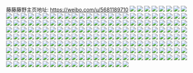 藤藤藤野主页地址: https://weibo.com/u/5681189710 
![](https://wx4.sinaimg.cn/mw2000/006ctGY6gy1h8zyy5hm0rj30u01hcqaa.jpg) 
![](https://wx4.sinaimg.cn/mw2000/006ctGY6gy1h8z8fvy8c7j30k00mv779.jpg) 
![](https://wx4.sinaimg.cn/mw2000/006ctGY6gy1h8vnl7zie9j30u01swn0u.jpg) 
![](https://wx4.sinaimg.cn/mw2000/006ctGY6gy1h8tdq5b1q7j30u00tc0us.jpg) 
![](https://wx4.sinaimg.cn/mw2000/006ctGY6gy1h8r4ec4mqmj30u01sxdoy.jpg) 
![](https://wx4.sinaimg.cn/mw2000/006ctGY6gy1h8pxui31q5j30u01sxguo.jpg) 
![](https://wx4.sinaimg.cn/mw2000/006ctGY6gy1h8pw84l16nj30u0140dp1.jpg) 
![](https://wx4.sinaimg.cn/mw2000/006ctGY6gy1h8njaywz92j30u0140akm.jpg) 
![](https://wx4.sinaimg.cn/mw2000/006ctGY6gy1h8me8498dsj30u0140wo2.jpg) 
![](https://wx4.sinaimg.cn/mw2000/006ctGY6gy1h8lakg7kivj30u0140dpb.jpg) 
![](https://wx4.sinaimg.cn/mw2000/006ctGY6gy1h8l61yitz1j30u0140tip.jpg) 
![](https://wx4.sinaimg.cn/mw2000/006ctGY6gy1h8ee6ao5orj30u0140n5o.jpg) 
![](https://wx4.sinaimg.cn/mw2000/006ctGY6gy1h8ee79zzl7j30u01b776t.jpg) 
![](https://wx4.sinaimg.cn/mw2000/006ctGY6gy1h86hkwotb3j30u01sxjxm.jpg) 
![](https://wx4.sinaimg.cn/mw2000/006ctGY6gy1h86heuqt7jj30u01sxado.jpg) 
![](https://wx4.sinaimg.cn/mw2000/006ctGY6gy1h7tzqj01blj30u01sxq9a.jpg) 
![](https://wx4.sinaimg.cn/mw2000/006ctGY6gy1h7sdbzletcj30u01sxwjb.jpg) 
![](https://wx4.sinaimg.cn/mw2000/006ctGY6gy1h7pob5xj1wj30u01sx45j.jpg) 
![](https://wx4.sinaimg.cn/mw2000/006ctGY6gy1h7ow676hv0j30u0140n48.jpg) 
![](https://wx4.sinaimg.cn/mw2000/006ctGY6gy1h7ow6aaaoxj30u010n7aw.jpg) 
![](https://wx4.sinaimg.cn/mw2000/006ctGY6gy1h7obzzpuq4j30m318ejtz.jpg) 
![](https://wx4.sinaimg.cn/mw2000/006ctGY6gy1h7lfxbppn8j30u01sxdka.jpg) 
![](https://wx4.sinaimg.cn/mw2000/006ctGY6gy1h7lfxecg60j30u01sxq7m.jpg) 
![](https://wx4.sinaimg.cn/mw2000/006ctGY6gy1h7ldw6zeppj30u01sxjwo.jpg) 
![](https://wx4.sinaimg.cn/mw2000/006ctGY6gy1h7ldvyzpevj30u01sxn1j.jpg) 
![](https://wx4.sinaimg.cn/mw2000/006ctGY6gy1h7ldw9h50zj30u01sxdjv.jpg) 
![](https://wx4.sinaimg.cn/mw2000/006ctGY6gy1h7jz44ewtjj30u01sxtdu.jpg) 
![](https://wx4.sinaimg.cn/mw2000/006ctGY6gy1h7iput25kqj30u0190n7s.jpg) 
![](https://wx4.sinaimg.cn/mw2000/006ctGY6gy1h7iputv3foj30u0190qc1.jpg) 
![](https://wx4.sinaimg.cn/mw2000/006ctGY6gy1h7ipuv5v9sj30u0190wpg.jpg) 
![](https://wx4.sinaimg.cn/mw2000/006ctGY6gy1h7ipuwhvfvj30u0190gwi.jpg) 
![](https://wx4.sinaimg.cn/mw2000/006ctGY6gy1h7ipuy0u3bj30u0190qdr.jpg) 
![](https://wx4.sinaimg.cn/mw2000/006ctGY6gy1h7ipuz852bj30u019048o.jpg) 
![](https://wx4.sinaimg.cn/mw2000/006ctGY6gy1h7ipv09azzj30u0190wo7.jpg) 
![](https://wx4.sinaimg.cn/mw2000/006ctGY6gy1h7ipv1tdabj30u0190woc.jpg) 
![](https://wx4.sinaimg.cn/mw2000/006ctGY6gy1h7ca1egeq8j30u01sxdp8.jpg) 
![](https://wx4.sinaimg.cn/mw2000/006ctGY6gy1h7c8f07riwj30ql0lxwfe.jpg) 
![](https://wx4.sinaimg.cn/mw2000/006ctGY6gy1h7b5481etlj30oi1jgadq.jpg) 
![](https://wx4.sinaimg.cn/mw2000/006ctGY6gy1h79wj36q8ij30u01sxag4.jpg) 
![](https://wx4.sinaimg.cn/mw2000/006ctGY6gy1h79wj4zavvj30u01sx0yi.jpg) 
![](https://wx4.sinaimg.cn/mw2000/006ctGY6gy1h79wj1dsehj30u01sx0ya.jpg) 
![](https://wx4.sinaimg.cn/mw2000/006ctGY6gy1h79f5hyxiqj30m71etjum.jpg) 
![](https://wx4.sinaimg.cn/mw2000/006ctGY6gy1h744b1jbb0j30u01sxgre.jpg) 
![](https://wx4.sinaimg.cn/mw2000/006ctGY6gy1h744axvyotj30u01sxdks.jpg) 
![](https://wx4.sinaimg.cn/mw2000/006ctGY6gy1h70mljiei2j30u01sxwji.jpg) 
![](https://wx4.sinaimg.cn/mw2000/006ctGY6gy1h6t8ve62ggj30pc0hmjsd.jpg) 
![](https://wx4.sinaimg.cn/mw2000/006ctGY6gy1h6p74uie45j30u00u0n2r.jpg) 
![](https://wx4.sinaimg.cn/mw2000/006ctGY6gy1h6jy7abp5fj32c0340x6q.jpg) 
![](https://wx4.sinaimg.cn/mw2000/006ctGY6gy1h6jy7gxy2qj32c0340hdv.jpg) 
![](https://wx4.sinaimg.cn/mw2000/006ctGY6gy1h6jy7oanwuj32c0340x6r.jpg) 
![](https://wx4.sinaimg.cn/mw2000/006ctGY6gy1h6jy7v5g1mj32632w5u0y.jpg) 
![](https://wx4.sinaimg.cn/mw2000/006ctGY6gy1h6jy816mfqj326t2x21kz.jpg) 
![](https://wx4.sinaimg.cn/mw2000/006ctGY6gy1h6jy880yhaj32c03404ad.jpg) 
![](https://wx4.sinaimg.cn/mw2000/006ctGY6gy1h6jy8eo4b2j32c0340e83.jpg) 
![](https://wx4.sinaimg.cn/mw2000/006ctGY6gy1h6jy8farcwj30cn0jhabr.jpg) 
![](https://wx4.sinaimg.cn/mw2000/006ctGY6gy1h6jy74a21oj30zo1qotas.jpg) 
![](https://wx4.sinaimg.cn/mw2000/006ctGY6gy1h6gn7g73vzj30u0140aiv.jpg) 
![](https://wx4.sinaimg.cn/mw2000/006ctGY6gy1h6gn7hogh3j30u0140dqv.jpg) 
![](https://wx4.sinaimg.cn/mw2000/006ctGY6gy1h6gn7jbm1ej30u014013z.jpg) 
![](https://wx4.sinaimg.cn/mw2000/006ctGY6gy1h6gn7ewm0lj30u0140tkk.jpg) 
![](https://wx4.sinaimg.cn/mw2000/006ctGY6gy1h6gn7kpg2kj30tu13u0wa.jpg) 
![](https://wx4.sinaimg.cn/mw2000/006ctGY6gy1h6gn7lnuggj30u014041j.jpg) 
![](https://wx4.sinaimg.cn/mw2000/006ctGY6gy1h5vkalo1hqj30u01sxn0g.jpg) 
![](https://wx4.sinaimg.cn/mw2000/006ctGY6gy1h5vkamu9mrj30u0140dkr.jpg) 
![](https://wx4.sinaimg.cn/mw2000/006ctGY6gy1h5vkannvc8j30u0140gp8.jpg) 
![](https://wx4.sinaimg.cn/mw2000/006ctGY6gy1h5vkask8vjj30u03gwqjd.jpg) 
![](https://wx4.sinaimg.cn/mw2000/006ctGY6gy1h5fgiqeyd2j30u01sxgtm.jpg) 
![](https://wx4.sinaimg.cn/mw2000/006ctGY6gy1h5f22ukfg7j31sx0u0aff.jpg) 
![](https://wx4.sinaimg.cn/mw2000/006ctGY6gy1h5f22pu4c7j31sx0u0th5.jpg) 
![](https://wx4.sinaimg.cn/mw2000/006ctGY6gy1h5dm6d518tj30u01sxwka.jpg) 
![](https://wx4.sinaimg.cn/mw2000/006ctGY6gy1h5dm6gyg4pj30u01sx45r.jpg) 
![](https://wx4.sinaimg.cn/mw2000/006ctGY6gy1h5dm69aguxj30u01sxgrm.jpg) 
![](https://wx4.sinaimg.cn/mw2000/006ctGY6gy1h55lar3udtj30u01sxwmk.jpg) 
![](https://wx4.sinaimg.cn/mw2000/006ctGY6gy1h4w6vqbwhzj30u018e0wv.jpg) 
![](https://wx4.sinaimg.cn/mw2000/006ctGY6gy1h4rsqxjc9vj30u01sxdmg.jpg) 
![](https://wx4.sinaimg.cn/mw2000/006ctGY6gy1h4pdz88l09j323z2tbnpd.jpg) 
![](https://wx4.sinaimg.cn/mw2000/006ctGY6gy1h4pdzafuvlj30zk1bedta.jpg) 
![](https://wx4.sinaimg.cn/mw2000/006ctGY6gy1h4pdzaqy7mj30zi1beqey.jpg) 
![](https://wx4.sinaimg.cn/mw2000/006ctGY6gy1h4pdzb3tw5j30zk1beh02.jpg) 
![](https://wx4.sinaimg.cn/mw2000/006ctGY6gy1h4pdzd6hlzj326n2wve83.jpg) 
![](https://wx4.sinaimg.cn/mw2000/006ctGY6gy1h4pdze5eezj31sc2dsqv5.jpg) 
![](https://wx4.sinaimg.cn/mw2000/006ctGY6gy1h4pdz5wr0tj31sc2dsqv5.jpg) 
![](https://wx4.sinaimg.cn/mw2000/006ctGY6gy1h4pdzfc943j31sc2dsqv5.jpg) 
![](https://wx4.sinaimg.cn/mw2000/006ctGY6gy1h4pdzgy8gkj31sc2dskjl.jpg) 
![](https://wx4.sinaimg.cn/mw2000/006ctGY6gy1h4pdzhzkjmj31sc2dsnpd.jpg) 
![](https://wx4.sinaimg.cn/mw2000/006ctGY6gy1h4pdzl5eqhj32c03407wi.jpg) 
![](https://wx4.sinaimg.cn/mw2000/006ctGY6gy1h4pdzo920hj31sc2ds1ky.jpg) 
![](https://wx4.sinaimg.cn/mw2000/006ctGY6gy1h4pdzp16ugj31sc2dskjl.jpg) 
![](https://wx4.sinaimg.cn/mw2000/006ctGY6gy1h4oa3a1kz7j30zo2567ue.jpg) 
![](https://wx4.sinaimg.cn/mw2000/006ctGY6gy1h4oa3av1bwj30zo256x5b.jpg) 
![](https://wx4.sinaimg.cn/mw2000/006ctGY6gy1h4oa3baax1j30sg0vowj8.jpg) 
![](https://wx4.sinaimg.cn/mw2000/006ctGY6gy1h4g7znjepcj30zo256nog.jpg) 
![](https://wx4.sinaimg.cn/mw2000/006ctGY6gy1h44n231o06j31o02yox6q.jpg) 
![](https://wx4.sinaimg.cn/mw2000/006ctGY6gy1h44n2b114tj31c0200x6r.jpg) 
![](https://wx4.sinaimg.cn/mw2000/006ctGY6gy1h44n2ggypej31c0200qv5.jpg) 
![](https://wx4.sinaimg.cn/mw2000/006ctGY6gy1h44n1wo16bj31c0200qv5.jpg) 
![](https://wx4.sinaimg.cn/mw2000/006ctGY6gy1h3wls4tv3aj33402c0npe.jpg) 
![](https://wx4.sinaimg.cn/mw2000/006ctGY6gy1h3wls5t7lrj31sc2dse81.jpg) 
![](https://wx4.sinaimg.cn/mw2000/006ctGY6gy1h3wls6v5k8j31sc2dsnpd.jpg) 
![](https://wx4.sinaimg.cn/mw2000/006ctGY6gy1h3wlsba4d4j32560zoqv6.jpg) 
![](https://wx4.sinaimg.cn/mw2000/006ctGY6gy1h3m6jzgp7pj30zo256hdt.jpg) 
![](https://wx4.sinaimg.cn/mw2000/006ctGY6gy1h3his3ulvhj30zo256wz9.jpg) 
![](https://wx4.sinaimg.cn/mw2000/006ctGY6gy1h39futpuuxj30zo256b29.jpg) 
![](https://wx4.sinaimg.cn/mw2000/006ctGY6gy1h2yvpyhbeaj30zk1be7lq.jpg) 
![](https://wx4.sinaimg.cn/mw2000/006ctGY6gy1h2yvq38ssij323s340u0y.jpg) 
![](https://wx4.sinaimg.cn/mw2000/006ctGY6gy1h2yvq50ghwj31yq2mbe81.jpg) 
![](https://wx4.sinaimg.cn/mw2000/006ctGY6gy1h2yvq76648j31ve2hvqv6.jpg) 
![](https://wx4.sinaimg.cn/mw2000/006ctGY6gy1h23bcmrj3bj32c0340x6q.jpg) 
![](https://wx4.sinaimg.cn/mw2000/006ctGY6gy1h23bcp0ec3j32c0340qv6.jpg) 
![](https://wx4.sinaimg.cn/mw2000/006ctGY6gy1h23bchv8myj32c0340kjm.jpg) 
![](https://wx4.sinaimg.cn/mw2000/006ctGY6gy1h23bcqx41mj31sc2dsu0x.jpg) 
![](https://wx4.sinaimg.cn/mw2000/006ctGY6gy1h23bcsxx3wj31sc2dsqv5.jpg) 
![](https://wx4.sinaimg.cn/mw2000/006ctGY6gy1h23bcuv0p7j32c0340x60.jpg) 
![](https://wx4.sinaimg.cn/mw2000/006ctGY6gy1h23bcxjjnqj32202qohdv.jpg) 
![](https://wx4.sinaimg.cn/mw2000/006ctGY6gy1h23bczchmmj31sc2dsb29.jpg) 
![](https://wx4.sinaimg.cn/mw2000/006ctGY6gy1h1z5p3fbfzj30zo256tkh.jpg) 
![](https://wx4.sinaimg.cn/mw2000/006ctGY6gy1h1wpgxwhoij32560zohdt.jpg) 
![](https://wx4.sinaimg.cn/mw2000/006ctGY6gy1h1wpgzn1ozj32c0340e81.jpg) 
![](https://wx4.sinaimg.cn/mw2000/006ctGY6gy1h1wph2kkzbj31sc2dsu0x.jpg) 
![](https://wx4.sinaimg.cn/mw2000/006ctGY6gy1h1wph9xdxyj324u2ugkjl.jpg) 
![](https://wx4.sinaimg.cn/mw2000/006ctGY6gy1h1wpheiwujj32c0340x6p.jpg) 
![](https://wx4.sinaimg.cn/mw2000/006ctGY6gy1h1ptwmyqlgj33401r0u0z.jpg) 
![](https://wx4.sinaimg.cn/mw2000/006ctGY6gy1h1jxkx71cmj32c03407wi.jpg) 
![](https://wx4.sinaimg.cn/mw2000/006ctGY6gy1h1jxkcjv68j32c03407wi.jpg) 
![](https://wx4.sinaimg.cn/mw2000/006ctGY6gy1h1jxkz2in6j32c03401kx.jpg) 
![](https://wx4.sinaimg.cn/mw2000/006ctGY6gy1h1jxl3cf9hj32c0340e82.jpg) 
![](https://wx4.sinaimg.cn/mw2000/006ctGY6gy1h1jxl88mu1j32c0340e82.jpg) 
![](https://wx4.sinaimg.cn/mw2000/006ctGY6gy1h1eb9ebqhoj32ds1scu0y.jpg) 
![](https://wx4.sinaimg.cn/mw2000/006ctGY6gy1h1eb9quj9jj32ds1sckjm.jpg) 
![](https://wx4.sinaimg.cn/mw2000/006ctGY6gy1h1eba83ut5j32c0340hdu.jpg) 
![](https://wx4.sinaimg.cn/mw2000/006ctGY6gy1h1ebaar933j31r82fthdt.jpg) 
![](https://wx4.sinaimg.cn/mw2000/006ctGY6gy1h1ebag59uaj32c0340e82.jpg) 
![](https://wx4.sinaimg.cn/mw2000/006ctGY6gy1h1ebajktlbj31sc2dsb2a.jpg) 
![](https://wx4.sinaimg.cn/mw2000/006ctGY6gy1h1ebanh7pfj32c0340b2a.jpg) 
![](https://wx4.sinaimg.cn/mw2000/006ctGY6gy1h1ebaqavryj31sc2dse82.jpg) 
![](https://wx4.sinaimg.cn/mw2000/006ctGY6gy1h1ebasqqvrj31ko23k7wh.jpg) 
![](https://wx4.sinaimg.cn/mw2000/006ctGY6gy1h1ebauq4aqj32c0340u0x.jpg) 
![](https://wx4.sinaimg.cn/mw2000/006ctGY6gy1h1ebaxzem6j32c0340npe.jpg) 
![](https://wx4.sinaimg.cn/mw2000/006ctGY6gy1h1ebazkbk3j30wi1lsqh9.jpg) 
![](https://wx4.sinaimg.cn/mw2000/006ctGY6gy1h1ebb0mc01j30wi1lswny.jpg) 
![](https://wx4.sinaimg.cn/mw2000/006ctGY6gy1h1eb8yqq8ij32c0340npe.jpg) 
![](https://wx4.sinaimg.cn/mw2000/006ctGY6gy1h1ebbc3xe3j32c0340hdu.jpg) 
![](https://wx4.sinaimg.cn/mw2000/006ctGY6gy1h1ebber9jpj32c0340e82.jpg) 
![](https://wx4.sinaimg.cn/mw2000/006ctGY6gy1h1ebbg3e2sj30wi1lsn7w.jpg) 
![](https://wx4.sinaimg.cn/mw2000/006ctGY6gy1h1ebbisg0ij30wi1lsdqw.jpg) 
![](https://wx4.sinaimg.cn/mw2000/006ctGY6gy1h1d8f11pkcj30wi1lsk1o.jpg) 
![](https://wx4.sinaimg.cn/mw2000/006ctGY6gy1h19ro4lw84j30u0100q85.jpg) 
![](https://wx4.sinaimg.cn/mw2000/006ctGY6gy1h19ro5z32gj30u011dthh.jpg) 
![](https://wx4.sinaimg.cn/mw2000/006ctGY6gy1h19ro86b82j30wi149148.jpg) 
![](https://wx4.sinaimg.cn/mw2000/006ctGY6gy1h18iaue1tgj32560zob2a.jpg) 
![](https://wx4.sinaimg.cn/mw2000/006ctGY6gy1h0zalryqm5j30zo256qv5.jpg) 
![](https://wx4.sinaimg.cn/mw2000/006ctGY6gy1h0vpiivk7yj33402c0b2c.jpg) 
![](https://wx4.sinaimg.cn/mw2000/006ctGY6gy1h0thoda89fj30zo2567uj.jpg) 
![](https://wx4.sinaimg.cn/mw2000/006ctGY6gy1h0thpgicv0j31sc2dsx6q.jpg) 
![](https://wx4.sinaimg.cn/mw2000/006ctGY6gy1h0threil0lj31sc2dsqv6.jpg) 
![](https://wx4.sinaimg.cn/mw2000/006ctGY6gy1h0r716pshwj32560zo1kx.jpg) 
![](https://wx4.sinaimg.cn/mw2000/006ctGY6gy1h0mk74nc7xj31sc2dse82.jpg) 
![](https://wx4.sinaimg.cn/mw2000/006ctGY6gy1gzy76htfr2j32c02c0qv5.jpg) 
![](https://wx4.sinaimg.cn/mw2000/006ctGY6gy1gzy77dizzvj30zo256x6p.jpg) 
![](https://wx4.sinaimg.cn/mw2000/006ctGY6gy1gzkg0h6qrvj32c0340kjn.jpg) 
![](https://wx4.sinaimg.cn/mw2000/006ctGY6gy1gzkg0zfl14j32c03407wh.jpg) 
![](https://wx4.sinaimg.cn/mw2000/006ctGY6gy1gzkg16qkdej32c0340b29.jpg) 
![](https://wx4.sinaimg.cn/mw2000/006ctGY6gy1gzf69w7x6cj31sc2dsqv6.jpg) 
![](https://wx4.sinaimg.cn/mw2000/006ctGY6gy1gzf69ybro6j31sc2dsqv6.jpg) 
![](https://wx4.sinaimg.cn/mw2000/006ctGY6gy1gzf6a2wwu9j32c03401l0.jpg) 
![](https://wx4.sinaimg.cn/mw2000/006ctGY6gy1gzf6a5ds1jj32c0340b2c.jpg) 
![](https://wx4.sinaimg.cn/mw2000/006ctGY6gy1gzf6a7ngx4j31sc2dshdu.jpg) 
![](https://wx4.sinaimg.cn/mw2000/006ctGY6gy1gzf69qtsm0j32c0340u0z.jpg) 
![](https://wx4.sinaimg.cn/mw2000/006ctGY6gy1gzf6a9j6k0j32c03404qr.jpg) 
![](https://wx4.sinaimg.cn/mw2000/006ctGY6gy1gzf6abaxmoj32c03407wj.jpg) 
![](https://wx4.sinaimg.cn/mw2000/006ctGY6gy1gzf6adj2cdj32c03404qs.jpg) 
![](https://wx4.sinaimg.cn/mw2000/006ctGY6gy1gzf6afj9h9j32c03407wk.jpg) 
![](https://wx4.sinaimg.cn/mw2000/006ctGY6gy1gzf6aj04ayj30uk5fhx6q.jpg) 
![](https://wx4.sinaimg.cn/mw2000/006ctGY6gy1gvs0bhsri8j32c02c0hdt.jpg) 
![](https://wx4.sinaimg.cn/mw2000/006ctGY6gy1gvs0blz9hqj32c0340u10.jpg) 
![](https://wx4.sinaimg.cn/mw2000/006ctGY6gy1gvs0bntqepj32c0340npd.jpg) 
![](https://wx4.sinaimg.cn/mw2000/006ctGY6gy1gvs0bpxy4qj32c0340x6p.jpg) 
![](https://wx4.sinaimg.cn/mw2000/006ctGY6gy1gvs0brjeq0j32c02c0npd.jpg) 
![](https://wx4.sinaimg.cn/mw2000/006ctGY6gy1gvs0byryd6j32bz2391ky.jpg) 
![](https://wx4.sinaimg.cn/mw2000/006ctGY6gy1gvs0bw2yigj32c02c0b29.jpg) 
![](https://wx4.sinaimg.cn/mw2000/006ctGY6gy1gvs0c75gl8j32c0340kjo.jpg) 
![](https://wx4.sinaimg.cn/mw2000/006ctGY6gy1gvs0cbhtf9j32c0340b2a.jpg) 
![](https://wx4.sinaimg.cn/mw2000/006ctGY6gy1gtd4s5ht7kj32c0376x6r.jpg) 
![](https://wx4.sinaimg.cn/mw2000/006ctGY6gy1gtd4s6movvj321j2r54qr.jpg) 
![](https://wx4.sinaimg.cn/mw2000/006ctGY6gy1gtd4s85275j32c0340e84.jpg) 
![](https://wx4.sinaimg.cn/mw2000/006ctGY6gy1gtd4s9f8rhj32512vub2b.jpg) 
![](https://wx4.sinaimg.cn/mw2000/006ctGY6gy1gtd4s33ab3j32c0340x6r.jpg) 
![](https://wx4.sinaimg.cn/mw2000/006ctGY6gy1gtd4sanb14j325i2vbqv7.jpg) 
![](https://wx4.sinaimg.cn/mw2000/006ctGY6gy1gtd4sbuzu7j32532utkjn.jpg) 
![](https://wx4.sinaimg.cn/mw2000/006ctGY6gy1gtd4sd9r6hj32c0340qv7.jpg) 
![](https://wx4.sinaimg.cn/mw2000/006ctGY6gy1gtd4sepknhj32c03761l0.jpg) 
![](https://wx4.sinaimg.cn/mw2000/006ctGY6gy1gtd4sg1p9yj31sc2ds7wi.jpg) 
![](https://wx4.sinaimg.cn/mw2000/006ctGY6gy1gtd4sgwgj7j31sc2dsb2a.jpg) 
![](https://wx4.sinaimg.cn/mw2000/006ctGY6gy1gtd4shntzpj31m525inpd.jpg) 
![](https://wx4.sinaimg.cn/mw2000/006ctGY6gy1gtd4s0yif4j32c0372qv7.jpg) 
![](https://wx4.sinaimg.cn/mw2000/006ctGY6gy1gtd4sj4uorj31wu2jskjm.jpg) 
![](https://wx4.sinaimg.cn/mw2000/006ctGY6gy1gtd4slkqhdj32c0340kjn.jpg) 
![](https://wx4.sinaimg.cn/mw2000/006ctGY6gy1gtd4smhd8rj32672wakjm.jpg) 
![](https://wx4.sinaimg.cn/mw2000/006ctGY6gy1gtd4snzf96j334033yu10.jpg) 
![](https://wx4.sinaimg.cn/mw2000/006ctGY6gy1gtd4sparnfj32c033yu10.jpg) 
